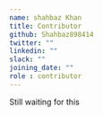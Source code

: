 ```yaml
---
name: shahbaz Khan
title: Contributor
github: Shahbaz898414
twitter: ""
linkedin: ""
slack: ""
joining_date: ""
role : contributor
---
```


Still waiting for this
